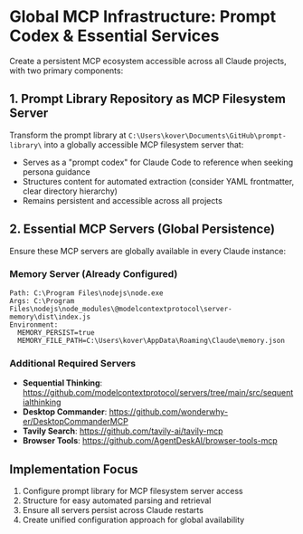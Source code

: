 # Global MCP Infrastructure: Prompt Codex & Essential Services

Create a persistent MCP ecosystem accessible across all Claude projects, with two primary components:

## 1. Prompt Library Repository as MCP Filesystem Server
Transform the prompt library at `C:\Users\kover\Documents\GitHub\prompt-library\` into a globally accessible MCP filesystem server that:
- Serves as a "prompt codex" for Claude Code to reference when seeking persona guidance
- Structures content for automated extraction (consider YAML frontmatter, clear directory hierarchy)
- Remains persistent and accessible across all projects

## 2. Essential MCP Servers (Global Persistence)
Ensure these MCP servers are globally available in every Claude instance:

### Memory Server (Already Configured)
```
Path: C:\Program Files\nodejs\node.exe
Args: C:\Program Files\nodejs\node_modules\@modelcontextprotocol\server-memory\dist\index.js
Environment:
  MEMORY_PERSIST=true
  MEMORY_FILE_PATH=C:\Users\kover\AppData\Roaming\Claude\memory.json
```

### Additional Required Servers
- **Sequential Thinking**: https://github.com/modelcontextprotocol/servers/tree/main/src/sequentialthinking
- **Desktop Commander**: https://github.com/wonderwhy-er/DesktopCommanderMCP
- **Tavily Search**: https://github.com/tavily-ai/tavily-mcp
- **Browser Tools**: https://github.com/AgentDeskAI/browser-tools-mcp

## Implementation Focus
1. Configure prompt library for MCP filesystem server access
2. Structure for easy automated parsing and retrieval
3. Ensure all servers persist across Claude restarts
4. Create unified configuration approach for global availability